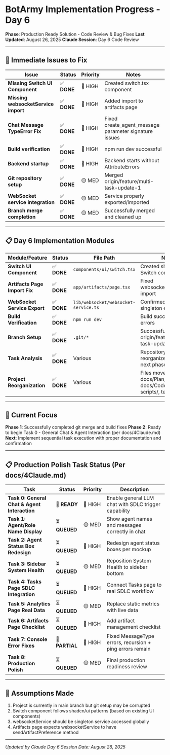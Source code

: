 # BotArmy Implementation Progress - Day 6

**Phase**: Production Ready Solution - Code Review & Bug Fixes
**Last Updated**: August 26, 2025
**Claude Session**: Day 6 Code Review

---

## 🔧 Immediate Issues to Fix

| Issue | Status | Priority | Notes |
|-------|--------|----------|-------|
| **Missing Switch UI Component** | ✅ **DONE** | 🔴 HIGH | Created switch.tsx component |
| **Missing websocketService import** | ✅ **DONE** | 🔴 HIGH | Added import to artifacts page |
| **Chat Message TypeError Fix** | ✅ **DONE** | 🔴 HIGH | Fixed create_agent_message parameter signature issues |
| **Build verification** | ✅ **DONE** | 🔴 HIGH | npm run dev successful |
| **Backend startup** | ✅ **DONE** | 🔴 HIGH | Backend starts without AttributeErrors |
| **Git repository setup** | ✅ **DONE** | 🟡 MED | Merged origin/feature/multi-task-update-1 |
| **WebSocket service integration** | ✅ **DONE** | 🟡 MED | Service properly exported/imported |
| **Branch merge completion** | ✅ **DONE** | 🟡 MED | Successfully merged and cleaned up |

---

## 📋 Day 6 Implementation Modules

| Module/Feature | Status | File Path | Notes |
|---|---|---|---|
| **Switch UI Component** | ✅ **DONE** | `components/ui/switch.tsx` | Created shadcn-style Switch component |
| **Artifacts Page Import Fix** | ✅ **DONE** | `app/artifacts/page.tsx` | Fixed websocketService import |
| **WebSocket Service Export** | ✅ **DONE** | `lib/websocket/websocket-service.ts` | Confirmed proper singleton export |
| **Build Verification** | ✅ **DONE** | `npm run dev` | Build successful, no errors |
| **Branch Setup** | ✅ **DONE** | `.git/*` | Successfully merged origin/feature/multi-task-update-1 |
| **Task Analysis** | ✅ **DONE** | Various | Repository reorganized, ready for next phase |
| **Project Reorganization** | ✅ **DONE** | Various | Files moved to docs/Plan, docs/CodeAssessment, scripts/, tests/ |

---

## 🎯 Current Focus

**Phase 1**: Successfully completed git merge and build fixes
**Phase 2**: Ready to begin Task 0 - General Chat & Agent Interaction (per docs/4Claude.md)
**Next**: Implement sequential task execution with proper documentation and confirmation

---

## 📋 Production Polish Task Status (Per docs/4Claude.md)

| Task | Status | Priority | Description |
|------|--------|----------|-------------|
| **Task 0: General Chat & Agent Interaction** | 🔄 **READY** | 🔴 HIGH | Enable general LLM chat with SDLC trigger capability |
| **Task 1: Agent/Role Name Display** | ⏳ **QUEUED** | 🟡 MED | Show agent names and messages correctly in chat |
| **Task 2: Agent Status Box Redesign** | ⏳ **QUEUED** | 🔴 HIGH | Redesign agent status boxes per mockup |
| **Task 3: Sidebar System Health** | ⏳ **QUEUED** | 🟡 MED | Reposition System Health to sidebar bottom |
| **Task 4: Tasks Page SDLC Integration** | ⏳ **QUEUED** | 🔴 HIGH | Connect Tasks page to real SDLC workflow |
| **Task 5: Analytics Page Real Data** | ⏳ **QUEUED** | 🟡 MED | Replace static metrics with live data |
| **Task 6: Artifacts Page Checklist** | ⏳ **QUEUED** | 🔴 HIGH | Add artifact management checklist |
| **Task 7: Console Error Fixes** | 🔄 **PARTIAL** | 🔴 HIGH | Fixed MessageType errors, recursion + ping errors remain |
| **Task 8: Production Polish** | ⏳ **QUEUED** | 🟡 MED | Final production readiness review |

---

## 🚨 Assumptions Made

1. Project is currently in main branch but git setup may be corrupted
2. Switch component follows shadcn/ui patterns (based on existing UI components)
3. websocketService should be singleton service accessed globally
4. Artifacts page expects websocketService to have sendArtifactPreference method

---

*Updated by Claude Day 6 Session*
*Date: August 26, 2025*